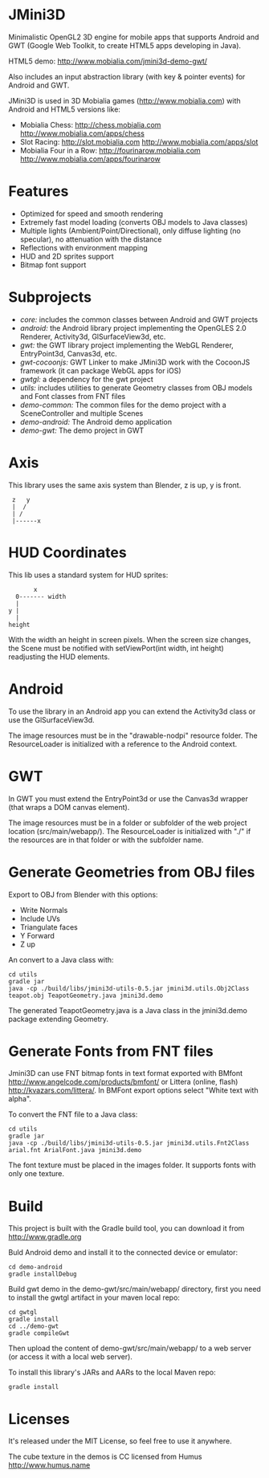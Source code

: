 JMini3D
=======
Minimalistic OpenGL2 3D engine for mobile apps that supports Android and GWT (Google Web Toolkit, to create HTML5 apps developing in Java).

HTML5 demo: http://www.mobialia.com/jmini3d-demo-gwt/

Also includes an input abstraction library (with key & pointer events) for Android and GWT.

JMini3D is used in 3D Mobialia games (http://www.mobialia.com) with Android and HTML5 versions like:
* Mobialia Chess: http://chess.mobialia.com http://www.mobialia.com/apps/chess
* Slot Racing: http://slot.mobialia.com http://www.mobialia.com/apps/slot
* Mobialia Four in a Row: http://fourinarow.mobialia.com http://www.mobialia.com/apps/fourinarow

Features
========
* Optimized for speed and smooth rendering
* Extremely fast model loading (converts OBJ models to Java classes)
* Multiple lights (Ambient/Point/Directional), only diffuse lighting (no specular), no attenuation with the distance
* Reflections with environment mapping
* HUD and 2D sprites support
* Bitmap font support

Subprojects
===========
* *core:* includes the common classes between Android and GWT projects
* *android:* the Android library project implementing the OpenGLES 2.0 Renderer, Activity3d, GlSurfaceView3d, etc.
* *gwt:* the GWT library project implementing the WebGL Renderer, EntryPoint3d, Canvas3d, etc.
* *gwt-cocoonjs:* GWT Linker to make JMini3D work with the CocoonJS framework (it can package WebGL apps for iOS)
* *gwtgl:* a dependency for the gwt project
* *utils:* includes utilities to generate Geometry classes from OBJ models and Font classes from FNT files
* *demo-common:* The common files for the demo project with a SceneController and multiple Scenes
* *demo-android:* The Android demo application
* *demo-gwt:* The demo project in GWT

Axis
====
This library uses the same axis system than Blender, z is up, y is front.

```
 z   y
 |  /
 | /
 |------x
```

HUD Coordinates
===============
This lib uses a standard system for HUD sprites:
```
       x
  0------- width
  |
y |
  |
height
```
With the width an height in screen pixels. When the screen size changes, the Scene must
be notified with setViewPort(int width, int height) readjusting the HUD elements.

Android
=======
To use the library in an Android app you can extend the Activity3d class or use the GlSurfaceView3d.

The image resources must be in the "drawable-nodpi" resource folder.
The ResourceLoader is initialized with a reference to the Android context.

GWT
===
In GWT you must extend the EntryPoint3d or use the Canvas3d wrapper (that wraps a DOM canvas element).

The image resources must be in a folder or subfolder of the web project location (src/main/webapp/).
The ResourceLoader is initialized with "./" if the resources are in that folder or with the subfolder name.

Generate Geometries from OBJ files
==================================
Export to OBJ from Blender with this options:

* Write Normals
* Include UVs
* Triangulate faces
* Y Forward
* Z up

An convert to a Java class with:
```
cd utils
gradle jar
java -cp ./build/libs/jmini3d-utils-0.5.jar jmini3d.utils.Obj2Class teapot.obj TeapotGeometry.java jmini3d.demo
```

The generated TeapotGeometry.java is a Java class in the jmini3d.demo package extending Geometry.

Generate Fonts from FNT files
=============================

Jmini3D can use FNT bitmap fonts in text format exported with BMfont http://www.angelcode.com/products/bmfont/ or Littera (online, flash) http://kvazars.com/littera/.
In BMFont export options select "White text with alpha".

To convert the FNT file to a Java class:
```
cd utils
gradle jar
java -cp ./build/libs/jmini3d-utils-0.5.jar jmini3d.utils.Fnt2Class arial.fnt ArialFont.java jmini3d.demo
```
The font texture must be placed in the images folder. It supports fonts with only one texture.

Build
=====
This project is built with the Gradle build tool, you can download it from http://www.gradle.org

Buld Android demo and install it to the connected device or emulator:
```
cd demo-android
gradle installDebug
```

Build gwt demo in the demo-gwt/src/main/webapp/ directory, first you need to install the gwtgl artifact in your maven local repo:
```
cd gwtgl
gradle install
cd ../demo-gwt
gradle compileGwt
```
Then upload the content of demo-gwt/src/main/webapp/ to a web server (or access it with a local web server).

To install this library's JARs and AARs to the local Maven repo:
```
gradle install
```

Licenses
========

It's released under the MIT License, so feel free to use it anywhere.

The cube texture in the demos is CC licensed from Humus http://www.humus.name